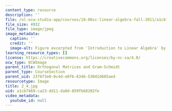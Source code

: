 ```yaml
---
content_type: resource
description: ''
file: /ol-ocw-studio-app/courses/18-06sc-linear-algebra-fall-2011/a1cb7469ca23dd11da0d859fb68202fe_2_4.jpg
file_size: 4932
file_type: image/jpeg
image_metadata:
  caption: ''
  credit: ''
  image-alt: Figure excerpted from 'Introduction to Linear Algebra' by G.S. Strang
learning_resource_types: []
license: https://creativecommons.org/licenses/by-nc-sa/4.0/
ocw_type: OCWImage
parent_title: Orthogonal Matrices and Gram-Schmidt
parent_type: CourseSection
parent_uid: 2376f3e0-0c4d-e0f6-6346-53041d685aed
resourcetype: Image
title: 2_4.jpg
uid: a1cb7469-ca23-dd11-da0d-859fb68202fe
video_metadata:
  youtube_id: null
---
```

